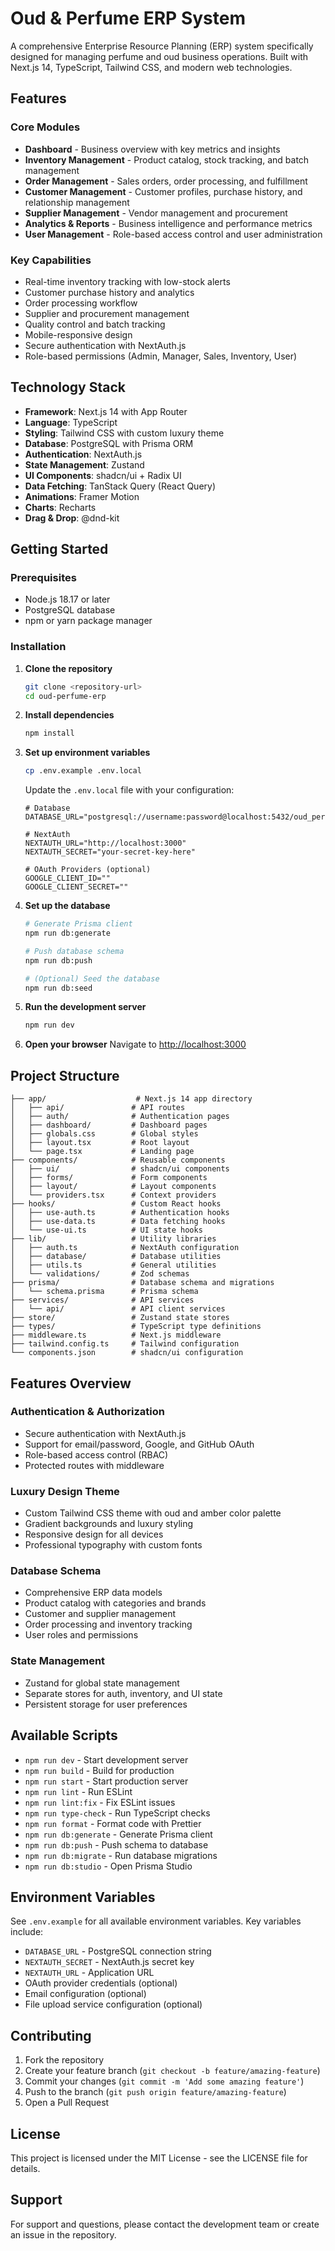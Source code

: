 # Oud & Perfume ERP System

A comprehensive Enterprise Resource Planning (ERP) system specifically designed for managing perfume and oud business operations. Built with Next.js 14, TypeScript, Tailwind CSS, and modern web technologies.

## Features

### Core Modules
- **Dashboard** - Business overview with key metrics and insights
- **Inventory Management** - Product catalog, stock tracking, and batch management
- **Order Management** - Sales orders, order processing, and fulfillment
- **Customer Management** - Customer profiles, purchase history, and relationship management
- **Supplier Management** - Vendor management and procurement
- **Analytics & Reports** - Business intelligence and performance metrics
- **User Management** - Role-based access control and user administration

### Key Capabilities
- Real-time inventory tracking with low-stock alerts
- Customer purchase history and analytics
- Order processing workflow
- Supplier and procurement management
- Quality control and batch tracking
- Mobile-responsive design
- Secure authentication with NextAuth.js
- Role-based permissions (Admin, Manager, Sales, Inventory, User)

## Technology Stack

- **Framework**: Next.js 14 with App Router
- **Language**: TypeScript
- **Styling**: Tailwind CSS with custom luxury theme
- **Database**: PostgreSQL with Prisma ORM
- **Authentication**: NextAuth.js
- **State Management**: Zustand
- **UI Components**: shadcn/ui + Radix UI
- **Data Fetching**: TanStack Query (React Query)
- **Animations**: Framer Motion
- **Charts**: Recharts
- **Drag & Drop**: @dnd-kit

## Getting Started

### Prerequisites

- Node.js 18.17 or later
- PostgreSQL database
- npm or yarn package manager

### Installation

1. **Clone the repository**
   ```bash
   git clone <repository-url>
   cd oud-perfume-erp
   ```

2. **Install dependencies**
   ```bash
   npm install
   ```

3. **Set up environment variables**
   ```bash
   cp .env.example .env.local
   ```

   Update the `.env.local` file with your configuration:
   ```env
   # Database
   DATABASE_URL="postgresql://username:password@localhost:5432/oud_perfume_erp"

   # NextAuth
   NEXTAUTH_URL="http://localhost:3000"
   NEXTAUTH_SECRET="your-secret-key-here"

   # OAuth Providers (optional)
   GOOGLE_CLIENT_ID=""
   GOOGLE_CLIENT_SECRET=""
   ```

4. **Set up the database**
   ```bash
   # Generate Prisma client
   npm run db:generate

   # Push database schema
   npm run db:push

   # (Optional) Seed the database
   npm run db:seed
   ```

5. **Run the development server**
   ```bash
   npm run dev
   ```

6. **Open your browser**
   Navigate to [http://localhost:3000](http://localhost:3000)

## Project Structure

```
├── app/                    # Next.js 14 app directory
│   ├── api/               # API routes
│   ├── auth/              # Authentication pages
│   ├── dashboard/         # Dashboard pages
│   ├── globals.css        # Global styles
│   ├── layout.tsx         # Root layout
│   └── page.tsx           # Landing page
├── components/            # Reusable components
│   ├── ui/                # shadcn/ui components
│   ├── forms/             # Form components
│   ├── layout/            # Layout components
│   └── providers.tsx      # Context providers
├── hooks/                 # Custom React hooks
│   ├── use-auth.ts        # Authentication hooks
│   ├── use-data.ts        # Data fetching hooks
│   └── use-ui.ts          # UI state hooks
├── lib/                   # Utility libraries
│   ├── auth.ts            # NextAuth configuration
│   ├── database/          # Database utilities
│   ├── utils.ts           # General utilities
│   └── validations/       # Zod schemas
├── prisma/                # Database schema and migrations
│   └── schema.prisma      # Prisma schema
├── services/              # API services
│   └── api/               # API client services
├── store/                 # Zustand state stores
├── types/                 # TypeScript type definitions
├── middleware.ts          # Next.js middleware
├── tailwind.config.ts     # Tailwind configuration
└── components.json        # shadcn/ui configuration
```

## Features Overview

### Authentication & Authorization
- Secure authentication with NextAuth.js
- Support for email/password, Google, and GitHub OAuth
- Role-based access control (RBAC)
- Protected routes with middleware

### Luxury Design Theme
- Custom Tailwind CSS theme with oud and amber color palette
- Gradient backgrounds and luxury styling
- Responsive design for all devices
- Professional typography with custom fonts

### Database Schema
- Comprehensive ERP data models
- Product catalog with categories and brands
- Customer and supplier management
- Order processing and inventory tracking
- User roles and permissions

### State Management
- Zustand for global state management
- Separate stores for auth, inventory, and UI state
- Persistent storage for user preferences

## Available Scripts

- `npm run dev` - Start development server
- `npm run build` - Build for production
- `npm run start` - Start production server
- `npm run lint` - Run ESLint
- `npm run lint:fix` - Fix ESLint issues
- `npm run type-check` - Run TypeScript checks
- `npm run format` - Format code with Prettier
- `npm run db:generate` - Generate Prisma client
- `npm run db:push` - Push schema to database
- `npm run db:migrate` - Run database migrations
- `npm run db:studio` - Open Prisma Studio

## Environment Variables

See `.env.example` for all available environment variables. Key variables include:

- `DATABASE_URL` - PostgreSQL connection string
- `NEXTAUTH_SECRET` - NextAuth.js secret key
- `NEXTAUTH_URL` - Application URL
- OAuth provider credentials (optional)
- Email configuration (optional)
- File upload service configuration (optional)

## Contributing

1. Fork the repository
2. Create your feature branch (`git checkout -b feature/amazing-feature`)
3. Commit your changes (`git commit -m 'Add some amazing feature'`)
4. Push to the branch (`git push origin feature/amazing-feature`)
5. Open a Pull Request

## License

This project is licensed under the MIT License - see the LICENSE file for details.

## Support

For support and questions, please contact the development team or create an issue in the repository.